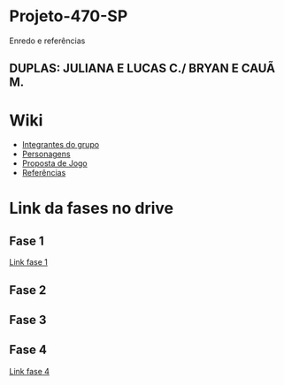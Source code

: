 # Projeto-470-SP
Enredo e referências

<h2>DUPLAS: JULIANA E LUCAS C./
         BRYAN E CAUÃ M.</h2>
         
# Wiki

- <a href="https://github.com/julianadlisboa/Projeto-470-SP/wiki/Integrantes-do-grupo">Integrantes do grupo</a>
- <a href="https://github.com/julianadlisboa/Projeto-470-SP/wiki/Personagens">Personagens</a>
- <a href="https://github.com/julianadlisboa/Projeto-470-SP/wiki/Proposta-de-Jogo">Proposta de Jogo</a>
- <a href="https://github.com/julianadlisboa/Projeto-470-SP/wiki/Refer%C3%AAncias">Referências</a>

# Link da fases no drive

## Fase 1
<a href="
         https://drive.google.com/file/d/1TqRlDOmQcL8lN0en5BlbquBwfmLTQruf/view?usp=drive_link">Link fase 1</a>

## Fase 2

## Fase 3

## Fase 4
<a href="https://drive.google.com/file/d/1psxCA4l7pPAl5tAdmdrD39RB6CIf9Iw-/view?usp=sharing">Link fase 4</a>

